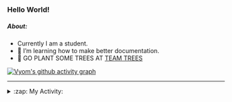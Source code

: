 ### Hello World!

##### About:
- Currently I am a student.
- 🌱 I’m learning how to make better documentation.
- 🌱 GO PLANT SOME TREES AT [TEAM TREES](https://teamtrees.org/)

[![Vyom's github activity graph](https://activity-graph.herokuapp.com/graph?username=Vyvy-vi)](https://github.com/ashutosh00710/github-readme-activity-graph)

---
<details>
  <summary>:zap: My Activity:</summary>
  
<!--START_SECTION:waka-->
![Code Time](http://img.shields.io/badge/Code%20Time-932%20hrs%2053%20mins-blue)

**I'm a Night 🦉** 

```text
🌞 Morning    93 commits     ███░░░░░░░░░░░░░░░░░░░░░░   13.4% 
🌆 Daytime    167 commits    ██████░░░░░░░░░░░░░░░░░░░   24.06% 
🌃 Evening    229 commits    ████████░░░░░░░░░░░░░░░░░   33.0% 
🌙 Night      205 commits    ███████░░░░░░░░░░░░░░░░░░   29.54%

```
📅 **I'm Most Productive on Sunday** 

```text
Monday       101 commits    ███░░░░░░░░░░░░░░░░░░░░░░   14.55% 
Tuesday      112 commits    ████░░░░░░░░░░░░░░░░░░░░░   16.14% 
Wednesday    87 commits     ███░░░░░░░░░░░░░░░░░░░░░░   12.54% 
Thursday     101 commits    ███░░░░░░░░░░░░░░░░░░░░░░   14.55% 
Friday       103 commits    ███░░░░░░░░░░░░░░░░░░░░░░   14.84% 
Saturday     73 commits     ██░░░░░░░░░░░░░░░░░░░░░░░   10.52% 
Sunday       117 commits    ████░░░░░░░░░░░░░░░░░░░░░   16.86%

```


📊 **This Week I Spent My Time On** 

```text
🔥 Editors: 
VS Code                  11 hrs 36 mins      █████████████████████████   100.0%

🐱‍💻 Projects: 
CSF                      7 hrs 21 mins       ███████████████░░░░░░░░░░   63.35% 
file-utils               1 hr 23 mins        ███░░░░░░░░░░░░░░░░░░░░░░   11.99% 
github-readme-youtube-car54 mins             ██░░░░░░░░░░░░░░░░░░░░░░░   7.86% 
TEA-onboarding-bot       44 mins             █░░░░░░░░░░░░░░░░░░░░░░░░   6.43% 
praise                   41 mins             █░░░░░░░░░░░░░░░░░░░░░░░░   5.91%

```


 Last Updated on 21/10/2022 21:04:33 UTC
<!--END_SECTION:waka-->
</details>
